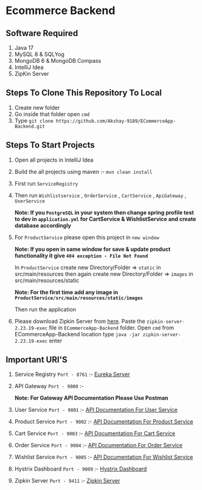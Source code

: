 # Ecommerce Backend

## Software Required

1. Java 17
2. MySQL 8 & SQLYog
3. MongoDB 6 & MongoDB Compass
4. IntelliJ Idea
5. ZipKin Server

## Steps To Clone This Repository To Local

1. Create new folder
2. Go inside that folder open `cmd`
3. Type `git clone https://github.com/Akshay-9189/ECommerceApp-Backend.git`

## Steps To Start Projects

1. Open all projects in IntelliJ Idea
2. Build the all projects using maven :- `mvn clean install`
3. First run `ServiceRegistry`
4. Then run `Wishlistservice` , `OrderService` , `CartService` , `ApiGateway` , `UserService`

   **Note: If you `PostgreSQL` in your system then change spring profile test to dev in `application.yml` for
   CartService & WishlistService and create database accordingly**

5. For `ProductService` please open this project in `new window`

   **Note: If you open in same window for save & update product functionality it give `404 exception - File Not Found`**

   In `ProductService` create new Directory/Folder => `static` in src/main/resources then
   again create new Directory/Folder => `images` in src/main/resources/static

   **Note: For the first time add any image in `ProductService/src/main/resources/static/images`**

   Then run the application
6. Please download Zipkin Server from [here](https://zipkin.io/pages/quickstart.html). Paste
   the `zipkin-server-2.23.19-exec` file in `ECommerceApp-Backend` folder. Open `cmd` from ECommerceApp-Backend location
   type `java -jar zipkin-server-2.23.19-exec` enter

## Important URI'S

1. Service Registry `Port - 8761` :- [Eureka Server](http://localhost:8761/)
2. API Gateway `Port - 9000` :-

   **Note: For Gateway API Documentation Please Use Postman**

3. User Service `Port - 9001` :- [API Documentation For User Service](http://localhost:9001/swagger-ui/index.html)
4. Product Service `Port - 9002` :- [API Documentation For Product Service](http://localhost:9002/swagger-ui/index.html)
5. Cart Service `Port - 9003` :- [API Documentation For Cart Service](http://localhost:9003/swagger-ui/index.html)
6. Order Service `Port - 9004` :- [API Documentation For Order Service](http://localhost:9004/swagger-ui/index.html)
7. Wishlist
   Service `Port - 9005` :- [API Documentation For Wishlist Service](http://localhost:9005/swagger-ui/index.html)
8. Hystrix Dashboard `Port - 9009` :- [Hystrix Dashboard](http://localhost:9009/hystrix)
9. Zipkin Server `Port - 9411` :- [Zipkin Server](http://127.0.0.1:9411/)